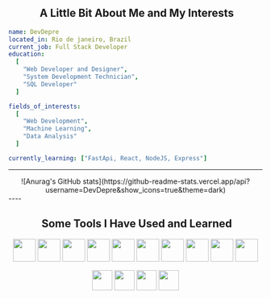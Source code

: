 <h2 align="center">  &nbsp;A Little Bit About Me and My Interests</h2>

```yaml
name: DevDepre
located_in: Rio de janeiro, Brazil
current_job: Full Stack Developer
education:
  [
    "Web Developer and Designer",
    "System Development Technician",
    "SQL Developer"
  ]

fields_of_interests:
  [
    "Web Development",
    "Machine Learning",
    "Data Analysis"
  ]

currently_learning: ["FastApi, React, NodeJS, Express"]
```

----
<div align="center">
![Anurag's GitHub stats](https://github-readme-stats.vercel.app/api?username=DevDepre&show_icons=true&theme=dark)
</div>
----
<h2 align="center"> &nbsp;Some Tools I Have Used and Learned</h2>
<p align="center">
    <img src="https://cdn.jsdelivr.net/gh/devicons/devicon@latest/icons/javascript/javascript-original.svg" class="javascript" width="45" height="45"/>
    <img src="https://cdn.jsdelivr.net/gh/devicons/devicon@latest/icons/typescript/typescript-original.svg" class="typescript" width="45" height="45"/>
    <img src="https://cdn.jsdelivr.net/gh/devicons/devicon@latest/icons/python/python-plain.svg" class="python" width="45" height="45"/>
    <img src="https://cdn.jsdelivr.net/gh/devicons/devicon@latest/icons/fastapi/fastapi-original.svg" class="fastapi" width="45" height="45"/>
    <img src="https://cdn.jsdelivr.net/gh/devicons/devicon@latest/icons/linux/linux-original.svg" class="linux" width="45" height="45"/>
    <img src="https://cdn.jsdelivr.net/gh/devicons/devicon@latest/icons/archlinux/archlinux-original.svg" class="archlinux" width="45" height="45" />
    <img src="https://cdn.jsdelivr.net/gh/devicons/devicon@latest/icons/neovim/neovim-original.svg" class="nvim" width="45" height="45"/>
    <img src="https://cdn.jsdelivr.net/gh/devicons/devicon@latest/icons/vscode/vscode-original.svg" class="vscode" width="45" height="45"/>
    <img src="https://cdn.jsdelivr.net/gh/devicons/devicon@latest/icons/git/git-original.svg" class="git" width="45" height="45"/>
    <img src="https://cdn.jsdelivr.net/gh/devicons/devicon@latest/icons/mysql/mysql-original-wordmark.svg" class="mysql" width="45" height="45"/>
</p>

<p align="center">
    <a href="https://www.instagram.com/d3v_depre/?next=%2F" style="text-decoration: none; display: inline-block;">
        <img height="40" src="https://cdn2.iconfinder.com/data/icons/social-icons-33/128/Instagram-256.png" />
    </a>
    <a href="https://www.tiktok.com/@programador_depressivo" style="text-decoration: none; display: inline-block;">
        <img height="40" src="https://cdn4.iconfinder.com/data/icons/social-media-flat-7/64/Social-media_Tiktok-256.png" />
    </a>
    <a href="https://www.youtube.com/@Dev_Depre" style="text-decoration: none; display: inline-block;">
        <img height="40" src="https://cdn4.iconfinder.com/data/icons/logos-and-brands/512/395_Youtube_logo-256.png" />
    </a>
    <a href="https://www.linkedin.com/in/seu-usuario" style="text-decoration: none; display: inline-block;">
        <img height="40" src="https://cdn1.iconfinder.com/data/icons/logotypes/32/square-linkedin-256.png" />
    </a>
</p>

